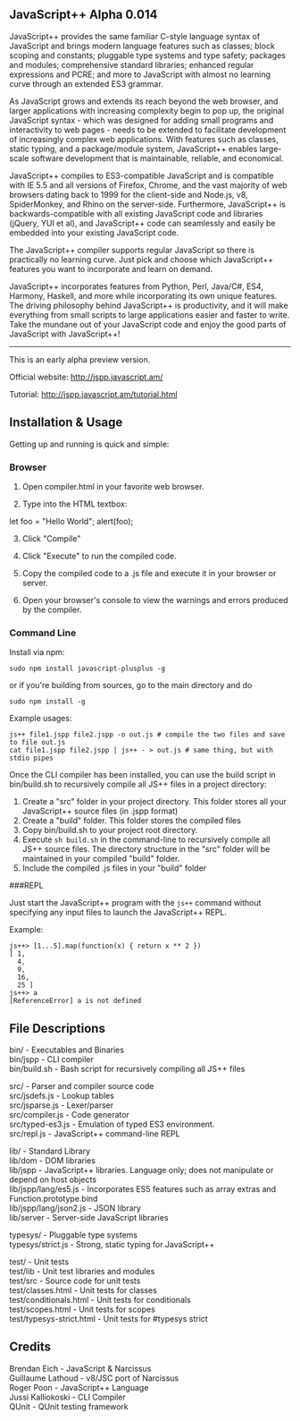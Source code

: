 JavaScript++ Alpha 0.014
-----------------------

JavaScript++ provides the same familiar C-style language syntax of JavaScript and brings modern language features such as classes; block scoping and constants; pluggable type systems and type safety; packages and modules; comprehensive standard libraries; enhanced regular expressions and PCRE; and more to JavaScript with almost no learning curve through an extended ES3 grammar.

As JavaScript grows and extends its reach beyond the web browser, and larger applications with increasing complexity begin to pop up, the original JavaScript syntax - which was designed for adding small programs and interactivity to web pages - needs to be extended to facilitate development of increasingly complex web applications. With features such as classes, static typing, and a package/module system, JavaScript++ enables large-scale software development that is maintainable, reliable, and economical.

JavaScript++ compiles to ES3-compatible JavaScript and is compatible with IE 5.5 and all versions of Firefox, Chrome, and the vast majority of web browsers dating back to 1999 for the client-side and Node.js, v8, SpiderMonkey, and Rhino on the server-side. Furthermore, JavaScript++ is backwards-compatible with all existing JavaScript code and libraries (jQuery, YUI et al), and JavaScript++ code can seamlessly and easily be embedded into your existing JavaScript code.

The JavaScript++ compiler supports regular JavaScript so there is practically no learning curve. Just pick and choose which JavaScript++ features you want to incorporate and learn on demand.

JavaScript++ incorporates features from Python, Perl, Java/C#, ES4, Harmony, Haskell, and more while incorporating its own unique features. The driving philosophy behind JavaScript++ is productivity, and it will make everything from small scripts to large applications easier and faster to write. Take the mundane out of your JavaScript code and enjoy the good parts of JavaScript with JavaScript++!

-----------------------

This is an early alpha preview version.

Official website: http://jspp.javascript.am/

Tutorial: http://jspp.javascript.am/tutorial.html

Installation & Usage
---------------------

Getting up and running is quick and simple:

### Browser

1. Open compiler.html in your favorite web browser.

2. Type into the HTML textbox:

let foo = "Hello World";
alert(foo);

3. Click "Compile"

4. Click "Execute" to run the compiled code.

5. Copy the compiled code to a .js file and execute it in your browser or server.

6. Open your browser's console to view the warnings and errors produced by the compiler.

### Command Line

Install via npm:

```
sudo npm install javascript-plusplus -g
```

or if you're building from sources, go to the main directory and do

```
sudo npm install -g
```

Example usages:

```
js++ file1.jspp file2.jspp -o out.js # compile the two files and save to file out.js
cat file1.jspp file2.jspp | js++ - > out.js # same thing, but with stdio pipes
```

Once the CLI compiler has been installed, you can use the build script in bin/build.sh to recursively compile all JS++ files in a project directory:

1. Create a "src" folder in your project directory. This folder stores all your JavaScript++ source files (in .jspp format)
2. Create a "build" folder. This folder stores the compiled files
3. Copy bin/build.sh to your project root directory.
4. Execute ```sh build.sh``` in the command-line to recursively compile all JS++ source files. The directory structure in the "src" folder will be maintained in your compiled "build" folder.
5. Include the compiled .js files in your "build" folder

###REPL

Just start the JavaScript++ program with the ```js++``` command without specifying any input files to launch the JavaScript++ REPL.

Example:

```
js++> [1...5].map(function(x) { return x ** 2 })
[ 1,
  4,
  9,
  16,
  25 ]
js++> a
[ReferenceError] a is not defined
```

File Descriptions
-----------------
bin/ - Executables and Binaries  
bin/jspp - CLI compiler  
bin/build.sh - Bash script for recursively compiling all JS++ files

src/ - Parser and compiler source code  
src/jsdefs.js - Lookup tables  
src/jsparse.js - Lexer/parser  
src/compiler.js - Code generator  
src/typed-es3.js - Emulation of typed ES3 environment.  
src/repl.js - JavaScript++ command-line REPL

lib/ - Standard Library  
lib/dom - DOM libraries  
lib/jspp - JavaScript++ libraries.  Language only; does not manipulate or depend on host objects  
lib/jspp/lang/es5.js - Incorporates ES5 features such as array extras and Function.prototype.bind  
lib/jspp/lang/json2.js - JSON library  
lib/server - Server-side JavaScript libraries

typesys/ - Pluggable type systems  
typesys/strict.js - Strong, static typing for JavaScript++

test/ - Unit tests  
test/lib - Unit test libraries and modules  
test/src - Source code for unit tests  
test/classes.html - Unit tests for classes  
test/conditionals.html - Unit tests for conditionals  
test/scopes.html - Unit tests for scopes  
test/typesys-strict.html - Unit tests for #typesys strict

Credits
-------
Brendan Eich - JavaScript & Narcissus  
Guillaume Lathoud - v8/JSC port of Narcissus  
Roger Poon - JavaScript++ Language  
Jussi Kalliokoski - CLI Compiler  
QUnit - QUnit testing framework

